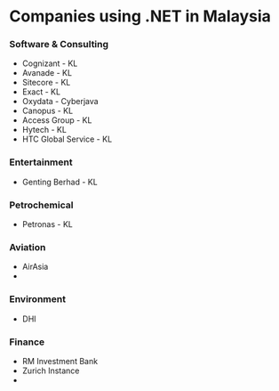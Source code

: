 # Companies using .NET in Malaysia

### Software & Consulting
- Cognizant - KL
- Avanade - KL
- Sitecore - KL
- Exact - KL
- Oxydata - Cyberjava
- Canopus - KL
- Access Group - KL
- Hytech - KL
- HTC Global Service - KL
   
### Entertainment
- Genting Berhad - KL
  
### Petrochemical
- Petronas - KL

### Aviation
- AirAsia
- 

### Environment
- DHI

### Finance
- RM Investment Bank
- Zurich Instance
- 
